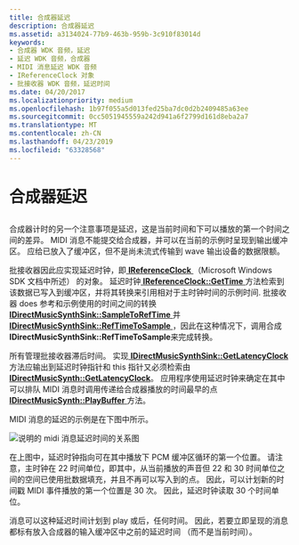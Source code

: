 ```yaml
---
title: 合成器延迟
description: 合成器延迟
ms.assetid: a3134024-77b9-463b-959b-3c910f83014d
keywords:
- 合成器 WDK 音频，延迟
- 延迟 WDK 音频，合成器
- MIDI 消息延迟 WDK 音频
- IReferenceClock 对象
- 批接收器 WDK 音频，延迟时间
ms.date: 04/20/2017
ms.localizationpriority: medium
ms.openlocfilehash: 1b97f055a5d013fed25ba7dc0d2b2409485a63ee
ms.sourcegitcommit: 0cc5051945559a242d941a6f2799d161d8eba2a7
ms.translationtype: MT
ms.contentlocale: zh-CN
ms.lasthandoff: 04/23/2019
ms.locfileid: "63328568"
---
```

# <a name="synthesizer-latency"></a>合成器延迟


## <span id="synthesizer_latency"></span><span id="SYNTHESIZER_LATENCY"></span>


合成器计时的另一个注意事项是延迟，这是当前时间和下可以播放的第一个时间之间的差异。 MIDI 消息不能提交给合成器，并可以在当前的示例时呈现到输出缓冲区。 应给已放入了缓冲区，但不是尚未流式传输到 wave 输出设备的数据限额。

批接收器因此应实现延迟时钟，即[ **IReferenceClock** ](https://msdn.microsoft.com/library/windows/desktop/dd743269) （Microsoft Windows SDK 文档中所述） 的对象。 延迟时钟[ **IReferenceClock::GetTime** ](https://docs.microsoft.com/en-us/previous-versions//dd551385(v=vs.85))方法检索到该数据已写入到缓冲区，并将其转换来引用相对于主时钟时间的示例时间. 批接收器 does 参考和示例使用的时间之间的转换[ **IDirectMusicSynthSink::SampleToRefTime** ](https://msdn.microsoft.com/library/windows/hardware/ff536526)并[ **IDirectMusicSynthSink::RefTimeToSample** ](https://msdn.microsoft.com/library/windows/hardware/ff536525)，因此在这种情况下，调用合成**IDirectMusicSynthSink::RefTimeToSample**来完成转换。

所有管理批接收器滞后时间。 实现[ **IDirectMusicSynthSink::GetLatencyClock** ](https://msdn.microsoft.com/library/windows/hardware/ff536523)方法应输出到延迟时钟指针和 this 指针又必须检索由[ **IDirectMusicSynth::GetLatencyClock**](https://msdn.microsoft.com/library/windows/hardware/ff536536)。 应用程序使用延迟时钟来确定在其中可以排队 MIDI 消息时调用传递给合成器播放的时间最早的点[ **IDirectMusicSynth::PlayBuffer** ](https://msdn.microsoft.com/library/windows/hardware/ff536540)方法。

MIDI 消息的延迟的示例是在下图中所示。

![说明的 midi 消息延迟时间的关系图](images/dmclock.png)

在上图中，延迟时钟指向可在其中播放下 PCM 缓冲区循环的第一个位置。 请注意，主时钟在 22 时间单位，即其中，从当前播放的声音但 22 和 30 时间单位之间的空间已使用批数据填充，并且不再可以写入到的点。 因此，可以计划新的时间戳 MIDI 事件播放的第一个位置是 30 次。 因此，延迟时钟读取 30 个时间单位。

消息可以这种延迟时间计划到 play 或后，任何时间。 因此，若要立即呈现的消息都标有放入合成器的输入缓冲区中之前的延迟时间 （而不是当前时间）。

 

 




